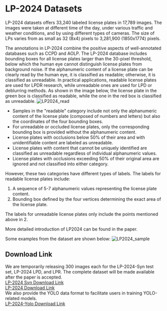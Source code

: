 # LP-2024 Datasets

LP-2024 datasets offers 33,240 labeled license plates in 17,789 images. The images were taken at different time of the day, under various traffic and weather conditions, and by using different types of cameras. The size of LPs varies from as small as 32 (8x4) pixels to 3,281,900 (1850x1774) pixels.

The annotations in LP-2024 combine the positive aspects of well-annotated databases such as CCPD and AOLP. The LP-2024 database includes bounding boxes for all license plates larger than the 30-pixel threshold, below which the human eye cannot distinguish license plates from background noise. If the alphanumeric content of a license plate can be clearly read by the human eye, it is classified as readable; otherwise, it is classified as unreadable. In practical applications, readable license plates are used for LPDR research, while unreadable ones are used for LPD or deblurring methods. As shown in the image below, the license plate in the green box is classified as readable, while the one in the red box is classified as unreadable.
![LP2024_read](https://github.com/LP32343738/LP2024/assets/162530571/916098bf-783f-44fe-87cd-c4a7a1acf8e4)


- Samples in the "readable" category include not only the alphanumeric content of the license plate (composed of numbers and letters) but also the coordinates of the four bounding boxes.
- For unreadable or occluded license plates, only the corresponding bounding box is provided without the alphanumeric content.
- License plates with occlusions below 50% of their area and with unidentifiable content are labeled as unreadable.
- License plates with content that cannot be uniquely identified are classified as unreadable regardless of individual alphanumeric values.
- License plates with occlusions exceeding 50% of their original area are ignored and not classified into either category.

However, these two categories have different types of labels. The labels for readable license plates include:

1. A sequence of 5-7 alphanumeric values representing the license plate content.
2. Bounding box defined by the four vertices determining the exact area of the license plate.

The labels for unreadable license plates only include the points mentioned above in 2.


More detailed introduction of LP2024 can be found in the paper.

Some examples from the dataset are shown below:
![LP2024_sample](https://github.com/LP32343738/LP2024/assets/162530571/ac2a3fc2-d3e0-439e-b2dc-5708dcf3f975)


Download Link
-
We are temporarily releasing 300 images each for the LP-2024-Syn test set, LP-2024 LPD, and LPR. The complete dataset will be made available after the paper is accepted.
\
[LP-2024 Syn Download Link](https://drive.google.com/file/d/1NjzTVPxhejzuHmmOhE2LBIqi26qWhP1H/view?usp=sharing)
\
[LP-2024 Download Link](https://drive.google.com/file/d/1ZmW0wFJZnvLamzdFMKWf8kiDqvlUGVGn/view?usp=sharing)
\
We also provide the YOLO data format to facilitate users in training YOLO-related models.
\
[LP-2024-Yolo Download Link](https://drive.google.com/file/d/1FmWP3sanNn2Beohib6FbB-ZSGgaYazTj/view?usp=sharing)
